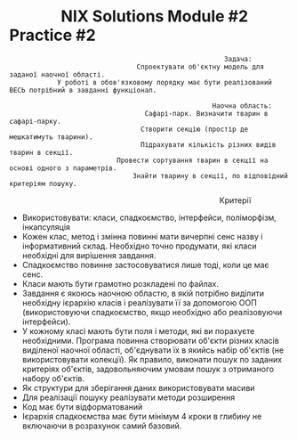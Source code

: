 # &nbsp;&nbsp;&nbsp;&nbsp;&nbsp;&nbsp;&nbsp;&nbsp;&nbsp;&nbsp;&nbsp;&nbsp;&nbsp;&nbsp;NIX Solutions Module #2 Practice #2

                                                          Задача:
                                    Спроектувати об'єктну модель для заданої наочної області.
                У роботі в обов'язковому порядку має бути реалізований ВЕСЬ потрібний в завданні функціонал.

                                                       Наочна область:
                                      Сафарі-парк. Визначити тварин в сафарі-парку.
                                     Створити секцію (простір де мешкатимуть тварини).
                                     Підрахувати кількість різних видів тварин в секції.
                               Провести сортування тварин в секції на основі одного з параметрів.
                                   Знайти тварину в секції, по відповідний критеріям пошуку.

&nbsp;&nbsp;&nbsp;&nbsp;&nbsp;&nbsp;&nbsp;&nbsp;&nbsp;&nbsp;&nbsp;&nbsp;&nbsp;&nbsp;&nbsp;&nbsp;&nbsp;&nbsp;&nbsp;&nbsp;&nbsp;&nbsp;&nbsp;&nbsp;&nbsp;&nbsp;&nbsp;&nbsp;&nbsp;&nbsp;&nbsp;&nbsp;&nbsp;&nbsp;&nbsp;&nbsp;&nbsp;&nbsp;&nbsp;&nbsp;&nbsp;&nbsp;&nbsp;&nbsp;&nbsp;&nbsp;&nbsp;&nbsp;&nbsp;&nbsp;&nbsp;&nbsp;&nbsp;&nbsp;&nbsp;&nbsp;&nbsp;&nbsp;&nbsp;&nbsp;&nbsp;&nbsp;&nbsp;&nbsp;&nbsp;&nbsp;&nbsp;&nbsp;&nbsp;&nbsp;&nbsp;&nbsp;&nbsp;&nbsp;&nbsp;&nbsp;&nbsp;&nbsp;&nbsp;&nbsp;&nbsp;&nbsp;&nbsp;&nbsp;&nbsp;&nbsp;&nbsp;&nbsp;&nbsp;&nbsp;&nbsp;&nbsp;&nbsp;&nbsp;&nbsp;&nbsp;Критерії
- Використовувати: класи, спадкоємство, інтерфейси, поліморфізм, інкапсуляція
- Кожен клас, метод і змінна повинні мати вичерпні сенс назву і інформативний склад.
    Необхідно точно продумати, які класи необхідні для вирішення завдання.
- Спадкоємство повинне застосовуватися лише тоді, коли це має сенс.
- Класи мають бути грамотно розкладені по файлах.
- Завдання є якоюсь наочною областю, в якій потрібно виділити необхідну ієрархію класів і
    реалізувати її за допомогою ООП (використовуючи спадкоємство, якщо необхідно або реалізовуючи інтерфейси).
- У кожному класі мають бути поля і методи, які ви порахуєте необхідними.
    Програма повинна створювати об'єкти різних класів виділеної наочної області, об'єднувати їх
        в якийсь набір об'єктів (не використовувати колекції). Як правило, виконати пошук по
            заданих критеріях об'єктів, задовольняючим умовам пошук з отриманого набору об'єктів.
- Як структури для зберігання даних використовувати масиви
- Для реалізації пошуку реалізувати методи розширення
- Код має бути відформатований
- Ієрархія спадкоємства має бути мінімум 4 кроки в глибину не включаючи в розрахунок самий базовий.
